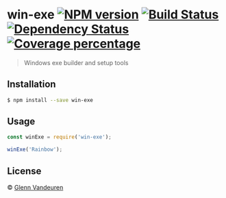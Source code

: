 # win-exe [![NPM version][npm-image]][npm-url] [![Build Status][travis-image]][travis-url] [![Dependency Status][daviddm-image]][daviddm-url] [![Coverage percentage][coveralls-image]][coveralls-url]
> Windows exe builder and setup tools

## Installation

```sh
$ npm install --save win-exe
```

## Usage

```js
const winExe = require('win-exe');

winExe('Rainbow');
```
## License

 © [Glenn Vandeuren]()


[npm-image]: https://badge.fury.io/js/win-exe.svg
[npm-url]: https://npmjs.org/package/win-exe
[travis-image]: https://travis-ci.org/VandeurenGlenn/win-exe.svg?branch=master
[travis-url]: https://travis-ci.org/VandeurenGlenn/win-exe
[daviddm-image]: https://david-dm.org/VandeurenGlenn/win-exe.svg?theme=shields.io
[daviddm-url]: https://david-dm.org/VandeurenGlenn/win-exe
[coveralls-image]: https://coveralls.io/repos/VandeurenGlenn/win-exe/badge.svg
[coveralls-url]: https://coveralls.io/r/VandeurenGlenn/win-exe
